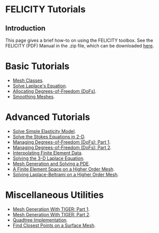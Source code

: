 FELICITY Tutorials
==================

Introduction
------------

This page gives a brief how-to on using the FELICITY toolbox. See the FELICITY (PDF) Manual in the .zip file, which can be downloaded [here](http://www.mathworks.com/matlabcentral/fileexchange/31141-felicity).

# Basic Tutorials

* [Mesh Classes](../wiki/Tutorial_Meshes_1).
* [Solve Laplace's Equation](../wiki/Solve_Laplaces_Eqn_1).
* [Allocating Degrees-of-Freedom (DoFs)](../wiki/Allocate_DoFs_1).
* [Smoothing Meshes](../wiki/Mesh_Smoothing_1).

# Advanced Tutorials

* [Solve Simple Elasticity Model](../wiki/Solve_Simple_Elasticity_3D_1).
* [Solve the Stokes Equations in 2-D](../wiki/Solve_Stokes_2D_1).
* [Managing Degrees-of-Freedom (DoFs): Part 1](../wiki/Managing_DoFs_1).
* [Managing Degrees-of-Freedom (DoFs): Part 2](../wiki/Managing_DoFs_2).
* [Interpolating Finite Element Data](../wiki/Tutorial_Interpolation_1).
* [Solving the 3-D Laplace Equation](../wiki/Laplace_On_Cube_3D_1).
* [Mesh Generation and Solving a PDE](../wiki/Mesh_Generation_With_Solving_PDE_1).
* [A Finite Element Space on a Higher Order Mesh](../wiki/FE_Space_on_Higher_Order_Mesh_1).
* [Solving Laplace-Beltrami on a Higher Order Mesh](../wiki/Laplace_Beltrami_Open_Surface_1).

# Miscellaneous Utilities

* [Mesh Generation With TIGER: Part 1](../wiki/Mesh_Generation_with_TIGER_1).
* [Mesh Generation With TIGER: Part 2](../wiki/Mesh_Generation_with_TIGER_2).
* [Quadtree Implementation](../wiki/Quadtree_Example_1).
* [Find Closest Points on a Surface Mesh](../wiki/Computing_Closest_Points_To_Surface_Mesh_1).
